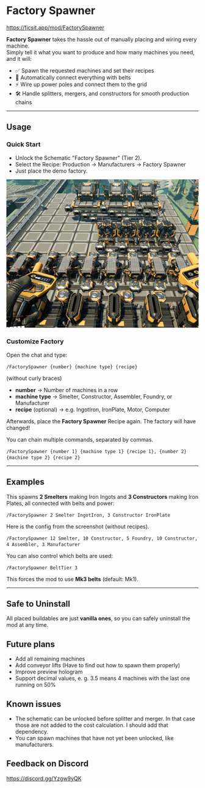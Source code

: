 # Factory Spawner
https://ficsit.app/mod/FactorySpawner

**Factory Spawner** takes the hassle out of manually placing and wiring every machine.  
Simply tell it what you want to produce and how many machines you need, and it will:

- ✅ Spawn the requested machines and set their recipes  
- 🔄 Automatically connect everything with belts  
- ⚡ Wire up power poles and connect them to the grid  
- 🛠️ Handle splitters, mergers, and constructors for smooth production chains  

---

## Usage

### Quick Start
- Unlock the Schematic "Factory Spawner" (Tier 2).
- Select the Recipe: Production → Manufacturers → Factory Spawner
- Just place the demo factory.

![Demo Screenshot](https://raw.githubusercontent.com/uniqueSimon/FactorySpawner/refs/heads/master/Images/screenshot.PNG)


### Customize Factory
Open the chat and type:
```
/FactorySpawner {number} {machine type} {recipe}
```
(without curly braces)

- **number** → Number of machines in a row
- **machine type** → Smelter, Constructor, Assembler, Foundry, or Manufacturer
- **recipe** (optional) → e.g. IngotIron, IronPlate, Motor, Computer

Afterwards, place the **Factory Spawner** Recipe again. The factory will have changed!

You can chain multiple commands, separated by commas.
```
/FactorySpawner {number 1} {machine type 1} {recipe 1}, {number 2} {machine type 2} {recipe 2}
```

---

## Examples

This spawns **2 Smelters** making Iron Ingots and **3 Constructors** making Iron Plates, all connected with belts and power:

```
/FactorySpawner 2 Smelter IngotIron, 3 Constructor IronPlate
```

Here is the config from the screenshot (without recipes).
```
/FactorySpawner 12 Smelter, 10 Constructor, 5 Foundry, 10 Constructor, 4 Assembler, 3 Manufacturer
```
You can also control which belts are used:
```
/FactorySpawner BeltTier 3
```

This forces the mod to use **Mk3 belts** (default: Mk1).

---

## Safe to Uninstall

All placed buildables are just **vanilla ones**, so you can safely uninstall the mod at any time.

## Future plans
- Add all remaining machines
- Add conveyor lifts (Have to find out how to spawn them properly)
- Improve preview hologram
- Support decimal values, e. g. 3.5 means 4 machines with the last one running on 50%

## Known issues
- The schematic can be unlocked before splitter and merger. In that case those are not added to the cost calculation. I should add that dependency.
- You can spawn machines that have not yet been unlocked, like manufacturers.

## Feedback on Discord

https://discord.gg/Yzgw9yQK
